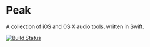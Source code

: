 Peak
========

A collection of iOS and OS X audio tools, written in Swift.

[![Build Status](https://travis-ci.org/hoseking/Peak.svg?branch=master)](https://travis-ci.org/hoseking/Peak)
